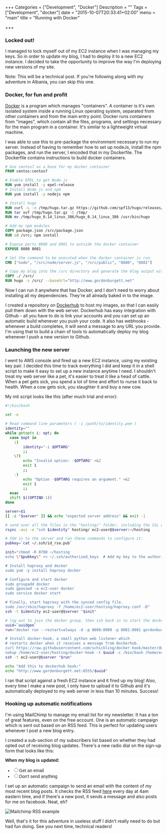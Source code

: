 +++
Categories = ["Development", "Docker"]
Description = ""
Tags = ["Development", "docker"]
date = "2015-10-07T20:33:41+02:00"
menu = "main"
title = "Running with Docker"

+++

### Locked out!

I managed to lock myself out of my EC2 instance when I was managing my keys.  So in order to update my blog, I had to deploy it to a new EC2 instance.  I decided to take the opportunity to improve the way I'm deploying new versions of my site.

Note: This will be a technical post.  If you're following along with my adventure in Albania, you can skip this one.

### Docker, for fun and profit

[Docker](https://www.docker.com/) is a program which manages "containers".  A container is it's own isolated system inside a running Linux operating system, separated from other containers and from the main entry point.  Docker runs containers from "images", which contain all the files, programs, and settings necessary for the main program in a container.  It's similar to a lightweight virtual machine.

I was able to use this to pre-package the environment necessary to run my server.  Instead of having to remember how to set up nodeJs, install the npm packages, and run the server, I encoded that in my Dockerfile.  The Dockerfile contains instructions to build docker containers.

```dockerfile
# Use centos7 as a base for my docker container
FROM centos:centos7

# Enable EPEL to get Node.js
RUN yum install -y epel-release
# Install Node.js and npm
RUN yum install -y nodejs npm

# Install hugo
RUN curl -L -o /tmp/hugo.tar.gz https://github.com/spf13/hugo/releases/download/v0.14/hugo_0.14_linux_386.tar.gz
RUN tar xvf /tmp/hugo.tar.gz -C /tmp/
RUN mv /tmp/hugo_0.14_linux_386/hugo_0.14_linux_386 /usr/bin/hugo

# Add my npm modules
COPY package.json /src/package.json
RUN cd /src; npm install

# Expose ports 8080 and 8081 to outside the docker container
EXPOSE 8080 8081

# Set the command to be executed when the docker container is run.
CMD ["node", "/src/node/server.js", "/src/public", "8080", "8081"]

# Copy my blog into the /src directory and generate the blog output with Hugo
COPY ./ /src/
RUN hugo -s /src/ --baseUrl="http://www.gordonburgett.net"
```

Now I can run it anywhere that has Docker, and I don't need to worry about installing all my dependencies.  They're all already baked in to the image.

I created a repository on [Dockerhub](https://hub.docker.com/r/gordonburgett/blog/) to host my images, so that I can easily pull them down with the web server.  Dockerhub has easy integration with Github - all you have to do is link your accounts and you can set up an automatic build whenever you push your code.  It also has webhooks - whenever a build completes, it will send a message to any URL you provide.  I'm using that to build a chain of tools to automatically deploy my blog whenever I push a new version to Github.

### Launching the new server

I went to AWS console and fired up a new EC2 instance, using my existing key pair.  I decided this time to track everything I did and keep it in a shell script to make it easy to set up a new instance anytime I need.  I shouldn't treat my web server like a pet, it's easier to treat it like a head of cattle.  When a pet gets sick, you spend a lot of time and effort to nurse it back to health.  When a cow gets sick, you slaughter it and buy a new cow.

My init script looks like this (after much trial and error):

```bash
#!/bin/bash

set -e

# Read command line parameters ( -i /path/to/identity.pem )
identity=""
while getopts i: opt; do
  case $opt in 
  	i)
		identity="-i $OPTARG"
		;;
	\?)
		echo "Invalid option: -$OPTARG" >&2
		exit 1
		;;
	:)
		echo "Option -$OPTARG requires an argument." >&2
		exit 1
		;;
  esac
  shift $((OPTIND-1))
done

server=$1
[[ -z "$server" ]] && echo "expected server address" && exit -1

# send over all the files in the "hosting/" folder, including the SSL cert & private key.
rsync -avz -e "ssh $identity" hosting/ ec2-user@$server:~/hosting

# SSH in to the server and run these commands to configure it:
pubkey=`cat ~/.ssh/id_rsa.pub`

init="chmod -R 0700 ~/hosting
echo \"$pubkey\" >> ~/.ssh/authorized_keys	# Add my key to the authorized key list

# Install haproxy and docker
sudo yum -y install haproxy docker

# Configure and start docker
sudo groupadd docker
sudo gpasswd -a ec2-user docker
sudo service docker start

# Finally, start haproxy with the synced config file.
sudo /usr/sbin/haproxy -f /home/ec2-user/hosting/haproxy.conf -D"
ssh -t $identity ec2-user@$server "$init"

# log out to join the docker group, then ssh back in to start the docker container.
uuid=`uuidgen`
run="docker run --restart=always -d -p 8080:8080 -p 8081:8081 gordonburgett/blog || echo \"already running\"

# Install docker-hook, a small python web listener which
# restarts docker when it receives a message from Dockerhub.
curl https://raw.githubusercontent.com/schickling/docker-hook/master/docker-hook > /home/ec2-user/hosting/docker-hook; chmod +x /home/ec2-user/hosting/docker-hook
nohup /home/ec2-user/hosting/docker-hook -t $uuid -c /bin/bash /home/ec2-user/hosting/update_container.sh &"
ssh -t ec2-user@$server "$run"

echo "Add this to dockerhub hook:"
echo "http://www.gordonburgett.net:8555/$uuid"
```

I ran that script against a fresh EC2 instance and it fired up my blog!  Also, every time I make a new post, I only have to upload it to Github and it's automatically deployed to my web server in less than 10 minutes.  Success!

### Hooking up automatic notifications

I'm using MailChimp to manage my email list for my newsletter.  It has a ton of great features, even on the free account.  One is an automatic campaign which is sent out based on an RSS feed.  This is perfect for updating users whenever I post a new blog entry.

I created a sub-section of my subscribers list based on whether they had opted out of receiving blog updates.  There's a new radio dial on the sign-up form that looks like this:

<div>
  <link href="//cdn-images.mailchimp.com/embedcode/classic-081711.css" rel="stylesheet" type="text/css">
  <style type="text/css">
  #mc_embed_signup{background:#fff; clear:left; font:14px Helvetica,Arial,sans-serif; }
   
  </style>
  <div id="mc_embed_signup">
    <form name="mc-embedded-subscribe-form" class="validate" target="_blank" novalidate="novalidate">
      <div id="mc_embed_signup_scroll">
        <div class="mc-field-group input-group">
          <strong>When my blog is updated: </strong>
          <ul>
            <li><input value="Get an email" name="BLOGUPDATE" id="mce-BLOGUPDATE-0" type="radio"><label for="mce-BLOGUPDATE-0">Get an email</label></li>
            <li><input value="Don't send anything" name="BLOGUPDATE" id="mce-BLOGUPDATE-1" type="radio"><label for="mce-BLOGUPDATE-1">Don't send anything</label></li>
          </ul>
        </div>
      </div>
    </form>
  </div>
</div>

I set up an automatic campaign to send an email with the content of my most recent blog posts.  It checks the RSS feed [here](/index.xml) every day at 4am eastern time, and if there's a new post, it sends a message and also posts for me on facebook.  Neat, eh?

![Mailchimp RSS example](/images/mailchimp_rss_example.640x.png)

Well, that's it for this adventure in useless stuff I didn't really need to do but had fun doing.  See you next time, technical readers!